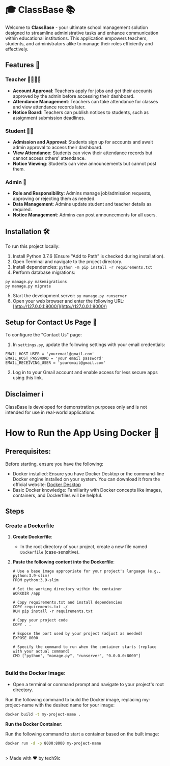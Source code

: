 # 🎓 ClassBase 📚

Welcome to **ClassBase** - your ultimate school management solution designed to streamline administrative tasks and enhance communication within educational institutions. This application empowers teachers, students, and administrators alike to manage their roles efficiently and effectively.

## Features 🚀

### Teacher 👩‍🏫👨‍🏫
- **Account Approval**: Teachers apply for jobs and get their accounts approved by the admin before accessing their dashboard.
- **Attendance Management**: Teachers can take attendance for classes and view attendance records later.
- **Notice Board**: Teachers can publish notices to students, such as assignment submission deadlines.

### Student 📝🎒
- **Admission and Approval**: Students sign up for accounts and await admin approval to access their dashboard.
- **View Attendance**: Students can view their attendance records but cannot access others' attendance.
- **Notice Viewing**: Students can view announcements but cannot post them.

### Admin 👑
- **Role and Responsibility**: Admins manage job/admission requests, approving or rejecting them as needed.
- **Data Management**: Admins update student and teacher details as required.
- **Notice Management**: Admins can post announcements for all users.

## Installation 🛠️

To run this project locally:

1. Install Python 3.7.6 (Ensure "Add to Path" is checked during installation).
2. Open Terminal and navigate to the project directory.
3. Install dependencies:
`python -m pip install -r requirements.txt`
4. Perform database migrations:
```
py manage.py makemigrations
py manage.py migrate
```
5. Start the development server:
`py manage.py runserver`
6. Open your web browser and enter the following URL: [http://127.0.0.1:8000/](http://127.0.0.1:8000/)

## Setup for Contact Us Page 📧

To configure the "Contact Us" page:

1. In `settings.py`, update the following settings with your email credentials:

```text
EMAIL_HOST_USER = 'youremail@gmail.com'
EMAIL_HOST_PASSWORD = 'your email password'
EMAIL_RECEIVING_USER = 'youremail@gmail.com'
```
2. Log in to your Gmail account and enable access for less secure apps using this link.

## Disclaimer ℹ️
ClassBase is developed for demonstration purposes only and is not intended for use in real-world applications.

# How to Run the App Using Docker 🐳

## Prerequisites:

Before starting, ensure you have the following:
- Docker installed: Ensure you have Docker Desktop or the command-line Docker engine installed on your system. You can download it from the official website: [Docker Desktop](https://www.docker.com/products/docker-desktop/)
- Basic Docker knowledge: Familiarity with Docker concepts like images, containers, and Dockerfiles will be helpful.

## Steps

### Create a Dockerfile

1. **Create Dockerfile**:
   - In the root directory of your project, create a new file named `Dockerfile` (case-sensitive).

2. **Paste the following content into the Dockerfile**:
   ```
   # Use a base image appropriate for your project's language (e.g., python:3.9-slim)
   FROM python:3.9-slim

   # Set the working directory within the container
   WORKDIR /app

   # Copy requirements.txt and install dependencies
   COPY requirements.txt ./
   RUN pip install -r requirements.txt

   # Copy your project code
   COPY . .

   # Expose the port used by your project (adjust as needed)
   EXPOSE 8000

   # Specify the command to run when the container starts (replace with your actual command)
   CMD ["python", "manage.py", "runserver", "0.0.0.0:8000"]


### Build the Docker Image:

- Open a terminal or command prompt and navigate to your project's root directory.

Run the following command to build the Docker image, replacing my-project-name with the desired name for your image:

```Bash
docker build -t my-project-name .
```

**Run the Docker Container:**

Run the following command to start a container based on the built image:

```Bash
docker run -d -p 8000:8000 my-project-name
```

<br>
> Made with ❤️ by tech9ic
